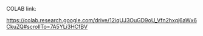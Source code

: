 COLAB link:

https://colab.research.google.com/drive/12iqUJ3OuGD9oU_Vfn2hxqj6aWx6CkuZQ#scrollTo=7A5YLi3HCfBV